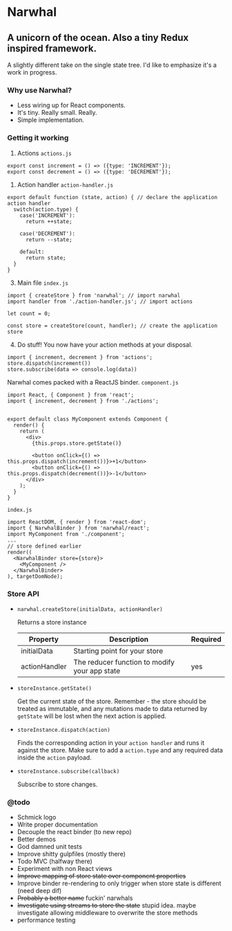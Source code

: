 # Narwhal
## A unicorn of the ocean. Also a tiny Redux inspired framework.

A slightly different take on the single state tree. I'd like to emphasize it's a work in progress.

### Why use Narwhal?

- Less wiring up for React components.
- It's tiny. Really small. Really.
- Simple implementation.

### Getting it working

1. Actions
  `actions.js`
  ```
  export const increment = () => ({type: 'INCREMENT'});
  export const decrement = () => ({type: 'DECREMENT'});
  ```

1. Action handler
  `action-handler.js`
  ```
  export default function (state, action) { // declare the application action handler
    switch(action.type) {
      case('INCREMENT'):
        return ++state;

      case('DECREMENT'):
        return --state;

      default:
        return state;
    }
  }
  ```

3. Main file
  `index.js`
  ```
  import { createStore } from 'narwhal'; // import narwhal
  import handler from './action-handler.js'; // import actions

  let count = 0;

  const store = createStore(count, handler); // create the application store
  ```

4. Do stuff!
  You now have your action methods at your disposal.
  ```
  import { increment, decrement } from 'actions';
  store.dispatch(increment())
  store.subscribe(data => console.log(data))
  ```

  Narwhal comes packed with a ReactJS binder.
  `component.js`
  ```
  import React, { Component } from 'react';
  import { increment, decrement } from './actions';

  
  export default class MyComponent extends Component {
    render() {
      return (
        <div>
          {this.props.store.getState()}

          <button onClick={() => this.props.dispatch(increment())}>+1</button>
          <button onClick={() => this.props.dispatch(decrement())}>-1</button>
        </div>
      );
    }
  }
  ```

  `index.js`
  ```
  import ReactDOM, { render } from 'react-dom';
  import { NarwhalBinder } from 'narwhal/react';
  import MyComponent from './component';
  ...
  // store defined earlier
  render((
    <NarwhalBinder store={store}>
      <MyComponent />
    </NarwhalBinder>
  ), targetDomNode);
  ```

### Store API
- `narwhal.createStore(initialData, actionHandler)`

  Returns a store instance

  | Property     | Description                                   | Required |
  |--------------|-----------------------------------------------|----------|
  | initialData  | Starting point for your store                 |          |
  | actionHandler | The reducer function to modify your app state | yes      |

- `storeInstance.getState()`

  Get the current state of the store. Remember - the store should be treated as immutable, and any mutations made to data returned by `getState` will be lost when the next action is applied.

- `storeInstance.dispatch(action)`

  Finds the corresponding action in your `action handler` and runs it against the store. Make sure to add a `action.type` and any required data inside the `action` payload.

- `storeInstance.subscribe(callback)`

  Subscribe to store changes. 

### @todo
- Schmick logo
- Write proper documentation
- Decouple the react binder (to new repo)
- Better demos
- God damned unit tests
- Improve shitty gulpfiles (mostly there)
- Todo MVC (halfway there)
- Experiment with non React views
- ~~Improve mapping of store state over component properties~~
- Improve binder re-rendering to only trigger when store state is different (need deep dif)
- ~~Probably a better name~~ fuckin' narwhals
- ~~Investigate using streams to store the state~~ stupid idea. maybe investigate allowing middleware to overwrite the store methods
- performance testing
